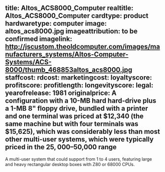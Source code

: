 title: Altos_ACS8000_Computer
realtitle: Altos_ACS8000_Computer
cardtype: product
hardwaretype: computer
image: altos_acs8000.jpg
imageattribution: to be confirmed
imagelink: http://jscustom.theoldcomputer.com/images/manufacturers_systems/Altos-Computer-Systems/ACS-8000/thumb_468853altos_acs8000.jpg
staffcost: 
rdcost: 
marketingcost: 
loyaltyscore: 
profitscore: 
profitlength: 
longevityscore: 
legal: 
yearofrelease: 1981
originalprice: A configuration with a 10-MB hard hard-drive plus a 1-MB 8" floppy drive, bundled with a printer and one terminal was priced at $12,340 (the same machine but with four terminals was $15,625), which was considerably less than most other multi-user systems, which were typically priced in the $25,000–$50,000 range
---
A multi-user system that  could support from 1 to 4 users, featuring large and heavy rectangular desktop boxes with Z80 or 68000 CPUs. 
